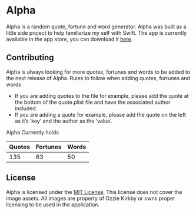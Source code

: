 Alpha
============

Alpha is a random quote, fortune and word generator. Alpha was built as a little side project to help familiarize my self with Swift. The app is currently available in the app store, you can download it [here](https://itunes.apple.com/us/app/alpha-random-quotes-fortunes/id906520811).

## Contributing

Alpha is always looking for more quotes, fortunes and words to be added to the next release of Alpha. Rules to follow when adding quotes, fortunes and words

- If you are adding quotes to the file for example, please add the quote at the bottom of the quote.plist file and have the associated author included.
- If you are adding a quote for example, please add the quote on the left as it’s ‘key’ and the author as the ‘value’.

Alpha Currently holds

| Quotes  | Fortunes | Words |
| ------- | -------- | ----- |
| 135     | 63       | 50    |

## License

Alpha is licensed under the [MIT License](https://github.com/kirkbyo/Alpha/blob/master/LICENSE.md). This license does not cover the image assets. All images are property of Ozzie Kirkby or owns proper licensing to be used in the application.  
